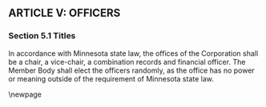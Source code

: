## ARTICLE V: OFFICERS

### Section 5.1 Titles

In accordance with Minnesota state law, the offices of the Corporation shall be a chair, a vice-chair, a combination records and financial officer. The Member Body shall elect the officers randomly, as the office has no power or meaning outside of the requirement of Minnesota state law.

\newpage